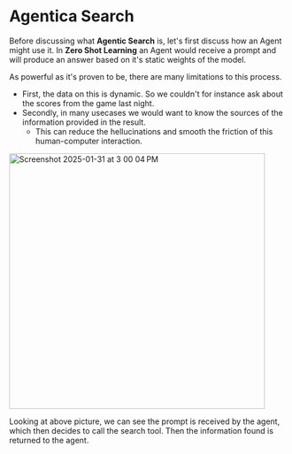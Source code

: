 # Agentica Search
Before discussing what **Agentic Search** is, let's first discuss how an Agent might use it.
In **Zero Shot Learning** an Agent would receive a prompt and will produce an answer based on it's static weights of the model.

As powerful as it's proven to be, there are many limitations to this process.
- First, the data on this is dynamic. So we couldn't for instance ask about the scores from the game last night. 
- Secondly, in many usecases we would want to know the sources of the information provided in the result. 
    - This can reduce the hellucinations and smooth the friction of this human-computer interaction.

<img width="462" alt="Screenshot 2025-01-31 at 3 00 04 PM" src="https://github.com/user-attachments/assets/3f7f2432-e305-436b-a91a-7078d7724af4" />

Looking at above picture, we can see the prompt is received by the agent, which then decides to call the search tool. Then the information found is returned to the agent.
